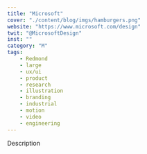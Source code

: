 ```yaml
---
title: "Microsoft"
cover: "./content/blog/imgs/hamburgers.png"
website: "https://www.microsoft.com/design"
twit: "@MicrosoftDesign"
inst: ""
category: "M"
tags:
    - Redmond
    - large
    - ux/ui
    - product
    - research
    - illustration
    - branding
    - industrial
    - motion
    - video
    - engineering
---
```


Description
